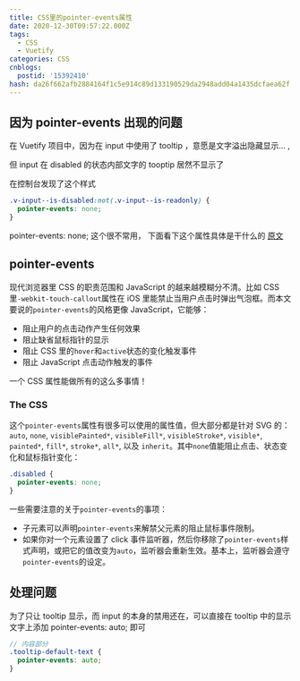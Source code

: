 ```yaml
---
title: CSS里的pointer-events属性
date: 2020-12-30T09:57:22.000Z
tags:
  - CSS
  - Vuetify
categories: CSS
cnblogs:
  postid: '15392410'
hash: da26f662afb2884164f1c5e914c89d133190529da2948add04a1435dcfaea62f
---
```


## 因为 pointer-events 出现的问题

在 Vuetify 项目中，因为在 input 中使用了 tooltip ，意愿是文字溢出隐藏显示... ,

但 input 在 disabled 的状态内部文字的 tooptip 居然不显示了

在控制台发现了这个样式

```css
.v-input--is-disabled:not(.v-input--is-readonly) {
  pointer-events: none;
}
```

pointer-events: none; 这个很不常用， 下面看下这个属性具体是干什么的 [原文](https://www.webhek.com/post/pointer-events.html)

## pointer-events

现代浏览器里 CSS 的职责范围和 JavaScript 的越来越模糊分不清。比如 CSS 里`-webkit-touch-callout`属性在 iOS 里能禁止当用户点击时弹出气泡框。而本文要说的`pointer-events`的风格更像 JavaScript，它能够：

- 阻止用户的点击动作产生任何效果
- 阻止缺省鼠标指针的显示
- 阻止 CSS 里的`hover`和`active`状态的变化触发事件
- 阻止 JavaScript 点击动作触发的事件

一个 CSS 属性能做所有的这么多事情！

### The CSS

这个`pointer-events`属性有很多可以使用的属性值，但大部分都是针对 SVG 的：`auto`, `none`, `visiblePainted*`, `visibleFill*`, `visibleStroke*`, `visible*`, `painted*`, `fill*`, `stroke*`, `all*`, 以及 `inherit`。其中`none`值能阻止点击、状态变化和鼠标指针变化：

```css
.disabled {
  pointer-events: none;
}
```

一些需要注意的关于`pointer-events`的事项：

- 子元素可以声明`pointer-events`来解禁父元素的阻止鼠标事件限制。
- 如果你对一个元素设置了 click 事件监听器，然后你移除了`pointer-events`样式声明，或把它的值改变为`auto`，监听器会重新生效。基本上，监听器会遵守`pointer-events`的设定。

## 处理问题

为了只让 tooltip 显示，而 input 的本身的禁用还在，可以直接在 tooltip 中的显示文字上添加 pointer-events: auto; 即可

```scss
// 内容部分
.tooltip-default-text {
  pointer-events: auto;
}
```
